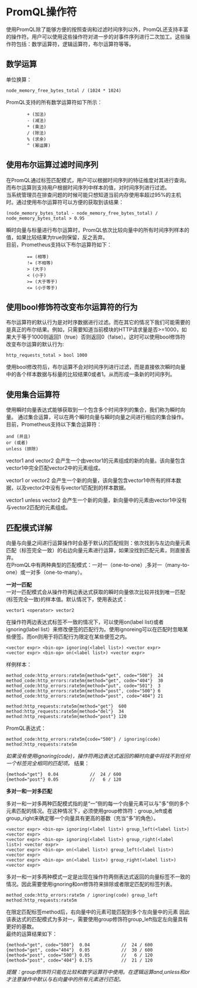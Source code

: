 # PromQL操作符 #
使用PromQL除了能够方便的按照查询和过滤时间序列以外，PromQL还支持丰富的操作符。用户可以使用这些操作符对进一步的对事件序列进行二次加工。这些操作符包括：数学运算符，逻辑运算符，布尔运算符等等。
## 数学运算 ##

单位换算：   
```
node_memory_free_bytes_total / (1024 * 1024)
```
PromQL支持的所有数学运算符如下所示：
```
        + (加法)
        - (减法)
        * (乘法)
        / (除法)
        % (求余)
        ^ (幂运算)
```
## 使用布尔运算过滤时间序列 ##
在PromQL通过标签匹配模式，用户可以根据时间序列的特征维度对其进行查询。而布尔运算则支持用户根据时间序列中样本的值，对时间序列进行过滤。        
当系统管理员在排查问题的时候可能只想知道当前内存使用率超过95%的主机时。通过使用布尔运算符可以方便的获取到该结果：
```
(node_memory_bytes_total - node_memory_free_bytes_total) / node_memory_bytes_total > 0.95
```
瞬时向量与标量进行布尔运算时，PromQL依次比较向量中的所有时间序列样本的值，如果比较结果为true则保留，反之丢弃。     
目前，Prometheus支持以下布尔运算符如下：
```
        == (相等)
        != (不相等)
        > (大于)
        < (小于)
        >= (大于等于)
        <= (小于等于)
```
## 使用bool修饰符改变布尔运算符的行为 ##
布尔运算符的默认行为是对时序数据进行过滤。而在其它的情况下我们可能需要的是真正的布尔结果。例如，只需要知道当前模块的HTTP请求量是否>=1000，如果大于等于1000则返回1（true）否则返回0（false）。这时可以使用bool修饰符改变布尔运算的默认行为:
```
http_requests_total > bool 1000
```
使用bool修改符后，布尔运算不会对时间序列进行过滤，而是直接依次瞬时向量中的各个样本数据与标量的比较结果0或者1。从而形成一条新的时间序列。
## 使用集合运算符 ##
使用瞬时向量表达式能够获取到一个包含多个时间序列的集合，我们称为瞬时向量。 通过集合运算，可以在两个瞬时向量与瞬时向量之间进行相应的集合操作。目前，Prometheus支持以下集合运算符：
```
and (并且)
or (或者)
unless (排除)
```
vector1 and vector2 会产生一个由vector1的元素组成的新的向量。该向量包含vector1中完全匹配vector2中的元素组成。

vector1 or vector2 会产生一个新的向量，该向量包含vector1中所有的样本数据，以及vector2中没有与vector1匹配到的样本数据。

vector1 unless vector2 会产生一个新的向量，新向量中的元素由vector1中没有与vector2匹配的元素组成。

## 匹配模式详解 ##
向量与向量之间进行运算操作时会基于默认的匹配规则：依次找到与左边向量元素匹配（标签完全一致）的右边向量元素进行运算，如果没找到匹配元素，则直接丢弃。     
在PromQL中有两种典型的匹配模式：一对一（one-to-one）,多对一（many-to-one）或一对多（one-to-many）。   

**一对一匹配**       
一对一匹配模式会从操作符两边表达式获取的瞬时向量依次比较并找到唯一匹配(标签完全一致)的样本值。默认情况下，使用表达式：     
```
vector1 <operator> vector2
```
在操作符两边表达式标签不一致的情况下，可以使用on(label list)或者ignoring(label list）来修改便签的匹配行为。使用ignoreing可以在匹配时忽略某些便签。而on则用于将匹配行为限定在某些便签之内。      
```
<vector expr> <bin-op> ignoring(<label list>) <vector expr>
<vector expr> <bin-op> on(<label list>) <vector expr>
```
样例样本：
```
method_code:http_errors:rate5m{method="get", code="500"}  24
method_code:http_errors:rate5m{method="get", code="404"}  30
method_code:http_errors:rate5m{method="put", code="501"}  3
method_code:http_errors:rate5m{method="post", code="500"} 6
method_code:http_errors:rate5m{method="post", code="404"} 21

method:http_requests:rate5m{method="get"}  600
method:http_requests:rate5m{method="del"}  34
method:http_requests:rate5m{method="post"} 120
```
PromQL表达式：
```
method_code:http_errors:rate5m{code="500"} / ignoring(code) method:http_requests:rate5m
```
*如果没有使用ignoring(code)，操作符两边表达式返回的瞬时向量中将找不到任何一个标签完全相同的匹配项。*
结果：
```
{method="get"}  0.04            //  24 / 600
{method="post"} 0.05            //   6 / 120
```
**多对一和一对多匹配**     

多对一和一对多两种匹配模式指的是“一”侧的每一个向量元素可以与"多"侧的多个元素匹配的情况。在这种情况下，必须使用group修饰符：group_left或者group_right来确定哪一个向量具有更高的基数（充当“多”的角色）。       
```
<vector expr> <bin-op> ignoring(<label list>) group_left(<label list>) <vector expr>
<vector expr> <bin-op> ignoring(<label list>) group_right(<label list>) <vector expr>
<vector expr> <bin-op> on(<label list>) group_left(<label list>) <vector expr>
<vector expr> <bin-op> on(<label list>) group_right(<label list>) <vector expr>
```
多对一和一对多两种模式一定是出现在操作符两侧表达式返回的向量标签不一致的情况。因此需要使用ignoring和on修饰符来排除或者限定匹配的标签列表。     
```
method_code:http_errors:rate5m / ignoring(code) group_left method:http_requests:rate5m
```
在限定匹配标签method后，右向量中的元素可能匹配到多个左向量中的元素 因此该表达式的匹配模式为多对一，需要使用group修饰符group_left指定左向量具有更好的基数。     
最终的运算结果如下：
```
{method="get", code="500"}  0.04            //  24 / 600
{method="get", code="404"}  0.05            //  30 / 600
{method="post", code="500"} 0.05            //   6 / 120
{method="post", code="404"} 0.175           //  21 / 120
```
*提醒：group修饰符只能在比较和数学运算符中使用。在逻辑运算and,unless和or才注意操作中默认与右向量中的所有元素进行匹配。*
